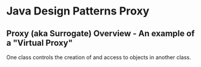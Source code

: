 # Java Design Patterns Proxy
## Proxy (aka Surrogate) Overview - An example of a "Virtual Proxy"



One class controls the creation of and access to objects in another class.